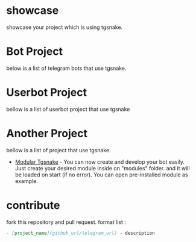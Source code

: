 # showcase
showcase your project which is using tgsnake.

# Bot Project
below is a list of telegram bots that use tgsnake. 

# Userbot Project
bellow is a list of userbot project that use tgsnake

# Another Project
bellow is a list of project that use tgsnake.

- [Modular Tgsnake](https://github.com/dickymuliafiqri/ModularTgsnake) - You can now create and develop your bot easily. Just create your desired module inside on "modules" folder. and it will be loaded on start (if no error). You can open pre-installed module as example.


# contribute 
fork this repository and pull request. format list : 
```md
- [project_name](github_url/telegram_url) - description
```
